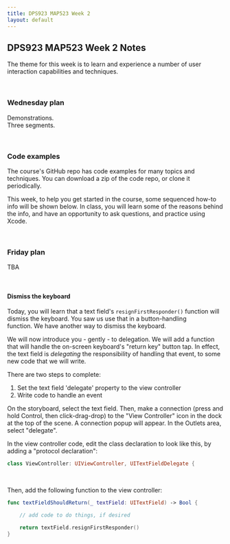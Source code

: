 ```yaml
---
title: DPS923 MAP523 Week 2
layout: default
---
```


## DPS923 MAP523 Week 2 Notes

The theme for this week is to learn and experience a number of user interaction capabilities and techniques.  

<br>

### Wednesday plan

Demonstrations.  
Three segments.  

<br>

### Code examples

The course's GitHub repo has code examples for many topics and techniques. You can download a zip of the code repo, or clone it periodically. 

This week, to help you get started in the course, some sequenced how-to info will be shown below. In class, you will learn some of the reasons behind the info, and have an opportunity to ask questions, and practice using Xcode. 

<br>

### Friday plan

TBA

<br>

#### Dismiss the keyboard

Today, you will learn that a text field's `resignFirstResponder()` function will dismiss the keyboard. You saw us use that in a button-handling function. We have another way to dismiss the keyboard.  

We will now introduce you - gently - to delegation. We will add a function that will handle the on-screen keyboard's "return key" button tap. In effect, the text field is *delegating* the responsibility of handling that event, to some new code that we will write.  

There are two steps to complete:  
1. Set the text field 'delegate' property to the view controller  
2. Write code to handle an event  

On the storyboard, select the text field. Then, make a connection (press and hold Control, then click-drag-drop) to the "View Controller" icon in the dock at the top of the scene. A connection popup will appear. In the Outlets area, select "delegate".

In the view controller code, edit the class declaration to look like this, by adding a "protocol declaration":  

```swift
class ViewController: UIViewController, UITextFieldDelegate {
```
<br>

Then, add the following function to the view controller:

```swift
func textFieldShouldReturn(_ textField: UITextField) -> Bool {

    // add code to do things, if desired

    return textField.resignFirstResponder()
}
```
<br>


